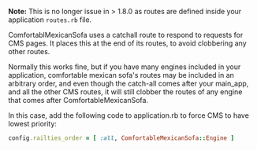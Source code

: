 **Note:** This is no longer issue in > 1.8.0 as routes are defined inside your application `routes.rb` file.

ComfortablMexicanSofa uses a catchall route to respond to requests for CMS pages. It places this at the end of its routes, to avoid clobbering any other routes.

Normally this works fine, but if you have many engines included in your application, comfortable mexican sofa's routes may be included in an arbitrary order, and even though the catch-all comes after your main_app, and all the other CMS routes, it will still clobber the routes of any engine that comes after ComfortableMexicanSofa.

In this case, add the following code to application.rb to force CMS to have lowest priority:
```ruby
config.railties_order = [ :all, ComfortableMexicanSofa::Engine ]
```
